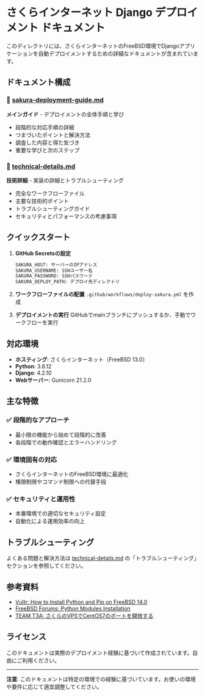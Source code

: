 # さくらインターネット Django デプロイメント ドキュメント

このディレクトリには、さくらインターネットのFreeBSD環境でDjangoアプリケーションを自動デプロイメントするための詳細なドキュメントが含まれています。

## ドキュメント構成

### 📖 [sakura-deployment-guide.md](./sakura-deployment-guide.md)
**メインガイド** - デプロイメントの全体手順と学び

- 段階的な対応手順の詳細
- つまづいたポイントと解決方法
- 調査した内容と得た気づき
- 重要な学びと次のステップ

### 🔧 [technical-details.md](./technical-details.md)
**技術詳細** - 実装の詳細とトラブルシューティング

- 完全なワークフローファイル
- 主要な技術的ポイント
- トラブルシューティングガイド
- セキュリティとパフォーマンスの考慮事項

## クイックスタート

1. **GitHub Secretsの設定**
   ```bash
   SAKURA_HOST: サーバーのIPアドレス
   SAKURA_USERNAME: SSHユーザー名
   SAKURA_PASSWORD: SSHパスワード
   SAKURA_DEPLOY_PATH: デプロイ先ディレクトリ
   ```

2. **ワークフローファイルの配置**
   `.github/workflows/deploy-sakura.yml` を作成

3. **デプロイメントの実行**
   GitHubでmainブランチにプッシュするか、手動でワークフローを実行

## 対応環境

- **ホスティング**: さくらインターネット（FreeBSD 13.0）
- **Python**: 3.8.12
- **Django**: 4.2.10
- **Webサーバー**: Gunicorn 21.2.0

## 主な特徴

### ✅ 段階的なアプローチ
- 最小限の機能から始めて段階的に改善
- 各段階での動作確認とエラーハンドリング

### ✅ 環境固有の対応
- さくらインターネットのFreeBSD環境に最適化
- 権限制限やコマンド制限への代替手段

### ✅ セキュリティと運用性
- 本番環境での適切なセキュリティ設定
- 自動化による運用効率の向上

## トラブルシューティング

よくある問題と解決方法は [technical-details.md](./technical-details.md) の「トラブルシューティング」セクションを参照してください。

## 参考資料

- [Vultr: How to Install Python and Pip on FreeBSD 14.0](https://docs.vultr.com/how-to-install-python-and-pip-on-freebsd-14-0)
- [FreeBSD Forums: Python Modules Installation](https://forums.freebsd.org/threads/how-to-properly-install-and-use-python-modules-in-freebsd.83216/)
- [TEAM T3A: さくらのVPSでCentOS7のポートを開放する](https://www.t3a.jp/blog/infrastructure/centos-port-open/)

## ライセンス

このドキュメントは実際のデプロイメント経験に基づいて作成されています。自由にご利用ください。

---

**注意**: このドキュメントは特定の環境での経験に基づいています。お使いの環境や要件に応じて適宜調整してください。 